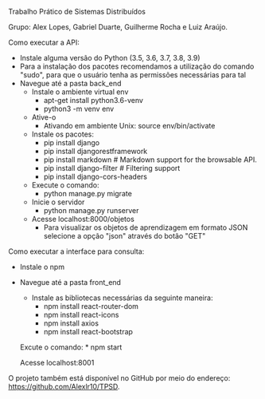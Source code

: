 Trabalho Prático de Sistemas Distribuídos

Grupo: Alex Lopes, Gabriel Duarte, Guilherme Rocha e Luiz Araújo.

Como executar a API:

* Instale alguma versão do Python (3.5, 3.6, 3.7, 3.8, 3.9)
* Para a instalação dos pacotes recomendamos a utilização do comando "sudo", para que o usuário tenha as permissões necessárias para tal
* Navegue até a pasta back_end
    * Instale o ambiente virtual env
        * apt-get install python3.6-venv
        * python3 -m venv env
    * Ative-o
        * Ativando em ambiente Unix: source env/bin/activate
    * Instale os pacotes:
        * pip install django
        * pip install djangorestframework
        * pip install markdown       # Markdown support for the browsable API.
        * pip install django-filter  # Filtering support
        * pip install django-cors-headers
    * Execute o comando:
        * python manage.py migrate
    * Inicie o servidor
        * python manage.py runserver
    * Acesse localhost:8000/objetos
        * Para visualizar os objetos de aprendizagem em formato JSON selecione a opção "json" através do botão "GET"


Como executar a interface para consulta:

* Instale o npm
* Navegue até a pasta front_end
    * Instale as bibliotecas necessárias da seguinte maneira:
        * npm install react-router-dom
        * npm install react-icons
        * npm install axios
        * npm install react-bootstrap
        
    Excute o comando:
        * npm start
    
    Acesse localhost:8001
        

O projeto também está disponível no GitHub por meio do endereço: https://github.com/Alexlr10/TPSD.
